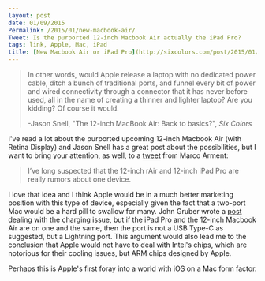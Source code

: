 ```yaml
---
layout: post
date: 01/09/2015
Permalink: /2015/01/new-macbook-air/
Tweet: Is the purported 12-inch Macbook Air actually the iPad Pro?
tags: link, Apple, Mac, iPad
title: [New Macbook Air or iPad Pro](http://sixcolors.com/post/2015/01/the-macbook-air-returning-to-its-roots/)
---
```


>In other words, would Apple release a laptop with no dedicated power cable, ditch a bunch of traditional ports, and funnel every bit of power and wired connectivity through a connector that it has never before used, all in the name of creating a thinner and lighter laptop? Are you kidding? Of course it would.
>
>-Jason Snell, "The 12-inch MacBook Air: Back to basics?", *Six Colors*

I've read a lot about the purported upcoming 12-inch Macbook Air (with Retina Display) and Jason Snell has a great post about the possibilities, but I want to bring your attention, as well, to a [tweet](https://twitter.com/marcoarment/status/552914156861796352) from Marco Arment:

>I’ve long suspected that the 12-inch rAir and 12-inch iPad Pro are really rumors about one device.

I love that idea and I think Apple would be in a much better marketing position with this type of device, especially given the fact that a two-port Mac would be a hard pill to swallow for many. John Gruber wrote a [post](http://daringfireball.net/2015/01/charging_usb_only_macbook) dealing with the charging issue, but if the iPad Pro and the 12-inch Macbook Air are on one and the same, then the port is not a USB Type-C as suggested, but a Lightning port. This argument would also lead me to the conclusion that Apple would not have to deal with Intel's chips, which are notorious for their cooling issues, but ARM chips designed by Apple.

Perhaps this is Apple's first foray into a world with iOS on a Mac form factor.